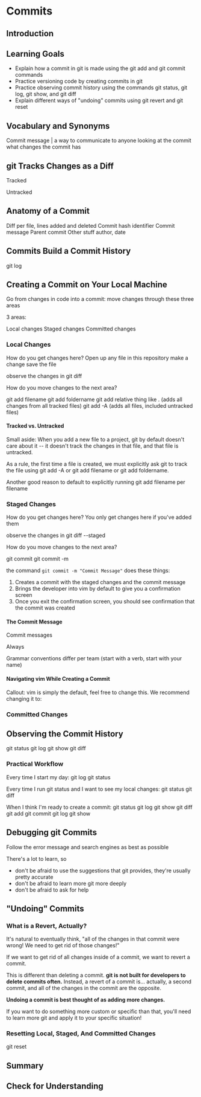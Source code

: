# Commits

## Introduction

## Learning Goals

- Explain how a commit in git is made using the git add and git commit commands
- Practice versioning code by creating commits in git
- Practice observing commit history using the commands git status, git log, git show, and git diff
- Explain different ways of "undoing" commits using git revert and git reset

## Vocabulary and Synonyms

Commit message | a way to communicate to anyone looking at the commit what changes the commit has

## git Tracks Changes as a Diff

Tracked

Untracked

## Anatomy of a Commit

Diff
  per file, lines added and deleted
Commit hash
  identifier
Commit message
Parent commit
Other stuff
  author, date

## Commits Build a Commit History

git log



## Creating a Commit on Your Local Machine

Go from changes in code into a commit: move changes through these three areas

3 areas:

Local changes
Staged changes
Committed changes

### Local Changes
How do you get changes here?
Open up any file in this repository
make a change
save the file

observe the changes in git diff

How do you move changes to the next area?

git add filename
git add foldername
git add relative thing like . (adds all changes from all tracked files)
git add -A (adds all files, included untracked files)

#### Tracked vs. Untracked

Small aside: When you add a new file to a project, git by default doesn't care about it -- it doesn't track the changes in that file, and that file is untracked.

As a rule, the first time a file is created, we must explicitly ask git to track the file using git add -A or git add filename or git add foldername.

Another good reason to default to explicitly running git add filename per filename

### Staged Changes

How do you get changes here?
You only get changes here if you've added them

observe the changes in git diff --staged

How do you move changes to the next area?

git commit
git commit -m

the command `git commit -m "Commit Message"` does these things:

1. Creates a commit with the staged changes and the commit message
1. Brings the developer into vim by default to give you a confirmation screen
1. Once you exit the confirmation screen, you should see confirmation that the commit was created

#### The Commit Message

Commit messages

Always

Grammar conventions differ per team (start with a verb, start with your name)

#### Navigating vim While Creating a Commit

Callout: vim is simply the default, feel free to change this. We recommend changing it to:

### Committed Changes

## Observing the Commit History

git status
git log
git show
git diff

### Practical Workflow

Every time I start my day:
git log
git status

Every time I run git status and I want to see my local changes:
git status
git diff

When I think I'm ready to create a commit:
git status
git log
git show
git diff
git add
git commit
git log
git show

## Debugging git Commits

Follow the error message and search engines as best as possible

There's a lot to learn, so
- don't be afraid to use the suggestions that git provides, they're usually pretty accurate
- don't be afraid to learn more git more deeply
- don't be afraid to ask for help

## "Undoing" Commits

### What is a Revert, Actually?

It's natural to eventually think, "all of the changes in that commit were wrong! We need to get rid of those changes!"

If we want to get rid of all changes inside of a commit, we want to revert a commit.

This is different than deleting a commit. **git is not built for developers to delete commits often.** Instead, a revert of a commit is... actually, a second commit, and all of the changes in the commit are the opposite.

**Undoing a commit is best thought of as adding more changes.**

If you want to do something more custom or specific than that, you'll need to learn more git and apply it to your specific situation!

### Resetting Local, Staged, And Committed Changes

git reset 

## Summary

## Check for Understanding